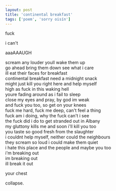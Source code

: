 ```yaml
---
layout: post
title: 'continental breakfast'
tags: ['poem', 'sorry oisín']
---
```


fuck

i can't 

aaaAAAUGH

scream any louder youll wake them up<br>
go ahead bring them down see what i care<br>
ill eat their faces for breakfast<br>
continental breakfast need a midnight snack<br>
might just kill you right here and help myself<br>
high as fuck in this waking hell<br>
youre fading around as i fail to sleep<br>
close my eyes and pray, by god im weak<br>
and fuck you too, so get on your knees<br>
fuck me hard, fuck me deep, can't feel a thing<br>
fuck am i doing, why the fuck can't i see<br>
the fuck did i do to get stranded out in Albany<br>
my gluttony kills me and soon i'll kill you too<br>
you taste so good fresh from the slaughter<br>
i couldnt help myself, neither could the neighbours<br>
they scream so loud i could make them quiet<br>
i hate this place and the people and maybe you too<br>
i'm breaking out<br>
im breaking out<br>
ill break it out

your chest

collapse.
